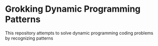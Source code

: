 # Grokking Dynamic Programming Patterns

This repository attempts to solve dynamic programming coding problems by recognizing patterns
